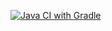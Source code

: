 [![Java CI with Gradle](https://github.com/aeontal/aqa-2.4/actions/workflows/gradle.yml/badge.svg)](https://github.com/aeontal/aqa-2.4/actions/workflows/gradle.yml)